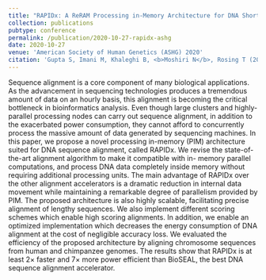 ```yaml
---
title: "RAPIDx: A ReRAM Processing in-Memory Architecture for DNA Short Read Alignment"
collection: publications
pubtype: conference
permalink: /publication/2020-10-27-rapidx-ashg
date: 2020-10-27
venue: 'American Society of Human Genetics (ASHG) 2020'
citation: 'Gupta S, Imani M, Khaleghi B, <b>Moshiri N</b>, Rosing T (2020). "RAPIDx: A ReRAM Processing in-Memory Architecture for DNA Short Read Alignment." <i>American Society of Human Genetics (ASHG) 2020</i>. Poster.'
---
```

Sequence alignment is a core component of many biological applications. As the advancement in sequencing technologies produces a tremendous amount of data on an hourly basis, this alignment is becoming the critical bottleneck in bioinformatics analysis. Even though large clusters and highly-parallel processing nodes can carry out sequence alignment, in addition to the exacerbated power consumption, they cannot afford to concurrently process the massive amount of data generated by sequencing machines. In this paper, we propose a novel processing in-memory (PIM) architecture suited for DNA sequence alignment, called RAPIDx. We revise the state-of-the-art alignment algorithm to make it compatible with in- memory parallel computations, and process DNA data completely inside memory without requiring additional processing units. The main advantage of RAPIDx over the other alignment accelerators is a dramatic reduction in internal data movement while maintaining a remarkable degree of parallelism provided by PIM. The proposed architecture is also highly scalable, facilitating precise alignment of lengthy sequences. We also implement different scoring schemes which enable high scoring alignments. In addition, we enable an optimized implementation which decreases the energy consumption of DNA alignment at the cost of negligible accuracy loss. We evaluated the efficiency of the proposed architecture by aligning chromosome sequences from human and chimpanzee genomes. The results show that RAPIDx is at least 2× faster and 7× more power efficient than BioSEAL, the best DNA sequence alignment accelerator.
